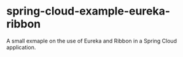 # spring-cloud-example-eureka-ribbon
A small exmaple on the use of Eureka and Ribbon in a Spring Cloud application.

